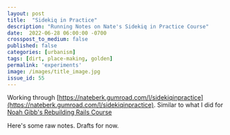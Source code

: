 ```yaml
---
layout: post
title:  "Sidekiq in Practice"
description: "Running Notes on Nate's Sidekiq in Practice Course"
date:  2022-06-28 06:00:00 -0700
crosspost_to_medium: false
published: false
categories: [urbanism]
tags: [dirt, place-making, golden]
permalink: 'experiments'
image: /images/title_image.jpg
issue_id: 55
---
```


Working through [https://nateberk.gumroad.com/l/sidekiqinpractice](https://nateberk.gumroad.com/l/sidekiqinpractice). Similar to what I did for [Noah Gibb's Rebuilding Rails Course](https://www.intermediateruby.com/rebuilding-rails-course-walkthrough)

Here's some raw notes. Drafts for now.
